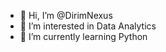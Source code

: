 - 👋 Hi, I’m @DirimNexus
- 👀 I’m interested in Data Analytics
- 🌱 I’m currently learning Python


<!---
DirimNexus/DirimNexus is a ✨ special ✨ repository because its `README.md` (this file) appears on your GitHub profile.
You can click the Preview link to take a look at your changes.
--->
